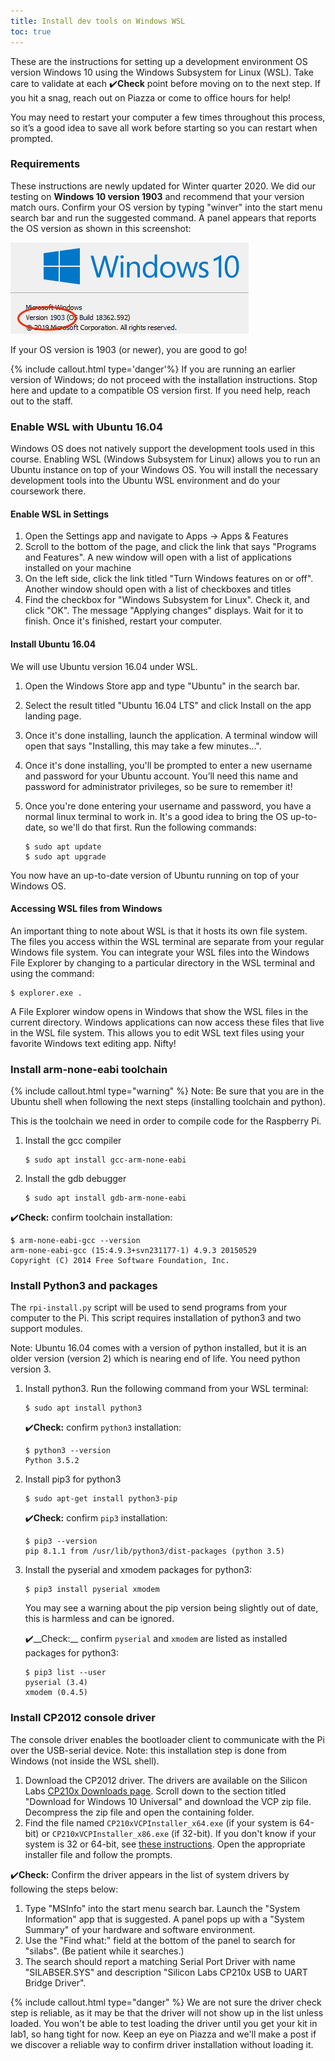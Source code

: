 ```yaml
---
title: Install dev tools on Windows WSL
toc: true
---
```


These are the instructions for setting up a development environment OS version Windows 10 using the Windows Subsystem for Linux (WSL). Take care to validate at each ✔️**Check** point before moving on to the next step. If you hit a snag, reach out on Piazza or come to office hours for help!

You may need to restart your computer a few times throughout this process, so it’s a good idea to save all work before starting so you can restart when prompted.

### Requirements

These instructions are newly updated for Winter quarter 2020. We did our testing on **Windows 10 version 1903** and recommend that your version match ours. Confirm your OS version by typing "winver" into the start menu search bar and run the suggested command. A panel appears that reports the OS version as shown in this screenshot:

![Window Version 1903](/guides/images/winver.png)

If your OS version is 1903 (or newer), you are good to go!

{% include callout.html type='danger'%}
If you are running an earlier version of Windows; do not proceed with the installation instructions. Stop here and update to a compatible OS version first. If you need help, reach out to the staff.
</div>

### Enable WSL with Ubuntu 16.04

Windows OS does not natively support the development tools used in this course. Enabling WSL (Windows Subsystem for Linux) allows you to run an Ubuntu instance on top of your Windows OS. You will install the necessary development tools into the Ubuntu WSL environment and do your coursework there.

#### Enable WSL in Settings

1. Open the Settings app and navigate to Apps -> Apps & Features
2. Scroll to the bottom of the page, and click the link that says "Programs and Features". A new window will open with a list of applications installed on your machine
3. On the left side, click the link titled "Turn Windows features on or off". Another window should open with a list of checkboxes and titles
4. Find the checkbox for "Windows Subsystem for Linux". Check it, and click "OK". The message "Applying changes" displays. Wait for it to finish. Once it's finished, restart your computer.

#### Install Ubuntu 16.04

We will use Ubuntu version 16.04 under WSL.

1. Open the Windows Store app and type "Ubuntu" in the search bar.
2. Select the result titled "Ubuntu 16.04 LTS" and click Install on the app landing page.
3. Once it's done installing, launch the application. A terminal window will open that says "Installing, this may take a few minutes...".
4. Once it's done installing, you'll be prompted to enter a new username and password for your Ubuntu account. You’ll need this name and password for administrator privileges, so be sure to remember it!
5. Once you're done entering your username and password, you have a normal linux terminal to work in. It's a good idea to bring the OS up-to-date, so we'll do that first. Run the following commands:

   ```
   $ sudo apt update
   $ sudo apt upgrade
   ```

You now have an up-to-date version of Ubuntu running on top of your Windows OS.

<a name="files"></a>

#### Accessing WSL files from Windows

An important thing to note about WSL is that it hosts its own file system. The files you access within the WSL terminal are separate from your regular Windows file system. You can integrate your WSL files into the Windows File Explorer by changing to a particular directory in the WSL terminal and using the command:

```
$ explorer.exe .
```

A File Explorer window opens in Windows that show the WSL files in the current directory. Windows applications can now access these files that live in the WSL file system. This allows you to edit WSL text files using your favorite Windows text editing app. Nifty!

### Install arm-none-eabi toolchain

{% include callout.html type="warning" %}
Note: Be sure that you are in the Ubuntu shell when following the next steps (installing toolchain and python).
</div>
This is the toolchain we need in order to compile code for the Raspberry Pi.

1. Install the gcc compiler

   ```
   $ sudo apt install gcc-arm-none-eabi
   ```

2. Install the gdb debugger
   ```
   $ sudo apt install gdb-arm-none-eabi
   ```

✔️**Check:** confirm toolchain installation:

```
$ arm-none-eabi-gcc --version
arm-none-eabi-gcc (15:4.9.3+svn231177-1) 4.9.3 20150529
Copyright (C) 2014 Free Software Foundation, Inc.
```

### Install Python3 and packages

The `rpi-install.py` script will be used to send programs from your computer to the Pi. This script requires installation of python3 and two support modules.

Note: Ubuntu 16.04 comes with a version of python installed, but it is an older version (version 2) which is nearing end of life. You need python version 3.

1.  Install python3. Run the following command from your WSL terminal:

    ```
    $ sudo apt install python3
    ```

    ✔️**Check:** confirm `python3` installation:

    ```
    $ python3 --version
    Python 3.5.2
    ```

2.  Install pip3 for python3

    ```
    $ sudo apt-get install python3-pip
    ```

    ✔️**Check:** confirm `pip3` installation:

    ```
    $ pip3 --version
    pip 8.1.1 from /usr/lib/python3/dist-packages (python 3.5)
    ```

3.  Install the pyserial and xmodem packages for python3:

    ```
    $ pip3 install pyserial xmodem
    ```

    You may see a warning about the pip version being slightly out of date, this is harmless and can be ignored.

    ✔️__Check:__ confirm `pyserial` and `xmodem` are listed as installed packages for python3:
    ```
    $ pip3 list --user 
    pyserial (3.4)
    xmodem (0.4.5)
    ```

### Install CP2012 console driver

The console driver enables the bootloader client to communicate with the Pi over the USB-serial device. Note: this installation step is done from Windows (not inside the WSL shell).

1. Download the CP2012 driver. The drivers are available on the Silicon Labs [CP210x Downloads page](https://www.silabs.com/products/development-tools/software/usb-to-uart-bridge-vcp-drivers). Scroll down to the section titled "Download for Windows 10 Universal" and download the VCP zip file. Decompress the zip file and open the containing folder.
2. Find the file named `CP210xVCPInstaller_x64.exe` (if your system is 64-bit) or `CP210xVCPInstaller_x86.exe` (if 32-bit). If you don't know if your system is 32 or 64-bit, see [these instructions](https://support.microsoft.com/en-us/help/13443/windows-which-version-am-i-running). Open the appropriate installer file and follow the prompts.

✔️**Check:**  Confirm the driver appears in the list of system drivers by following the steps below:

1. Type "MSInfo" into the start menu search bar. Launch the "System Information" app that is suggested. A panel pops up with a "System Summary" of your hardware and software environment.
2. Use the "Find what:" field at the bottom of the panel to search for "silabs". (Be patient while it searches.)
3. The search should report a matching Serial Port Driver with name "SILABSER.SYS" and description "Silicon Labs CP210x USB to UART Bridge Driver".

{% include callout.html type="danger" %}
We are not sure the driver check step is reliable, as it may be that the driver will not show up in the list unless loaded. You won't be able to test loading the driver until you get your kit in lab1, so hang tight for now. Keep an eye on Piazza and we'll make a post if we discover a reliable way to confirm driver installation without loading it.
</div>

